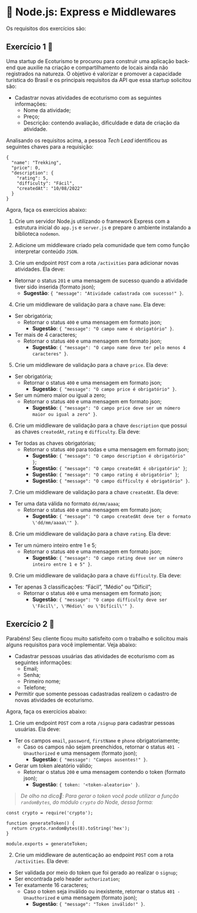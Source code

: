# :pencil: Node.js: Express e Middlewares



Os requisitos dos exercícios são:

## Exercício 1 🚀

Uma startup de Ecoturismo te procurou para construir uma aplicação back-end que auxilie na criação e compartilhamento de locais ainda não registrados na natureza. O objetivo é valorizar e promover a capacidade turística do Brasil e os principais requisitos da API que essa startup solicitou são:

- Cadastrar novas atividades de ecoturismo com as seguintes informações:
  - Nome da atividade;
  - Preço;
  - Descrição: contendo avaliação, dificuldade e data de criação da atividade.
  
Analisando os requisitos acima, a pessoa _Tech Lead_ identificou as seguintes chaves para a requisição:

```
{
  "name": "Trekking",
  "price": 0,
  "description": {
    "rating": 5,
    "difficulty": "Fácil",
    "createdAt": "10/08/2022"
  }
}
```

Agora, faça os exercícios abaixo:

1. Crie um servidor Node.js utilizando o framework Express com a estrutura inicial do `app.js` e `server.js` e prepare o ambiente instalando a biblioteca `nodemon`.

2. Adicione um middleware criado pela comunidade que tem como função interpretar conteúdo `JSON`.

3. Crie um endpoint `POST` com a rota `/activities` para adicionar novas atividades. Ela deve:

- Retornar o status `201` e uma mensagem de sucesso quando a atividade tiver sido inserida (formato json);
  - **Sugestão**: `{ "message": "Atividade cadastrada com sucesso!" }`.

4. Crie um middleware de validação para a chave `name`. Ela deve:

- Ser obrigatória;
  - Retornar o status `400` e uma mensagem em formato json;
    - **Sugestão**: `{ "message": "O campo name é obrigatório" }`.
- Ter mais de 4 caracteres;
  - Retornar o status `400` e uma mensagem em formato json;
    - **Sugestão**: `{ "message": "O campo name deve ter pelo menos 4 caracteres" }`.

5. Crie um middleware de validação para a chave `price`. Ela deve:

- Ser obrigatória;
  - Retornar o status `400` e uma mensagem em formato json;
    - **Sugestão**: `{ "message": "O campo price é obrigatório" }`.
- Ser um número maior ou igual a zero;
  - Retornar o status `400` e uma mensagem em formato json;
    - **Sugestão**: `{ "message": "O campo price deve ser um número maior ou igual a zero" }`.

6. Crie um middleware de validação para a chave `description` que possui as chaves `createdAt`, `rating` e `difficulty`. Ela deve:

- Ter todas as chaves obrigatórias;
  - Retornar o status `400` para todas e uma mensagem em formato json;
    - **Sugestão**: `{ "message": "O campo description é obrigatório" }`;
    - **Sugestão**: `{ "message": "O campo createdAt é obrigatório" }`;
    - **Sugestão**: `{ "message": "O campo rating é obrigatório" }`;
    - **Sugestão**: `{ "message": "O campo difficulty é obrigatório" }`.

7. Crie um middleware de validação para a chave `createdAt`. Ela deve:

- Ter uma data válida no formato `dd/mm/aaaa`;
  - Retornar o status `400` e uma mensagem em formato json;
    - **Sugestão**: `{ "message": "O campo createdAt deve ter o formato \'dd/mm/aaaa\'" }`.

8. Crie um middleware de validação para a chave `rating`. Ela deve:

- Ter um número inteiro entre 1 e 5;
  - Retornar o status `400` e uma mensagem em formato json;
    - **Sugestão**: `{ "message": "O campo rating deve ser um número inteiro entre 1 e 5" }`.

9. Crie um middleware de validação para a chave `difficulty`. Ela deve:

- Ter apenas 3 classificações: “Fácil”, “Médio” ou “Difícil”;
  - Retornar o status `400` e uma mensagem em formato json;
    - **Sugestão**: `{ "message": "O campo difficulty deve ser \'Fácil\', \'Médio\' ou \'Difícil\'" }`.

## Exercício 2 🚀

Parabéns! Seu cliente ficou muito satisfeito com o trabalho e solicitou mais alguns requisitos para você implementar. Veja abaixo:

- Cadastrar pessoas usuárias das atividades de ecoturismo com as seguintes informações:
  - Email;
  - Senha;
  - Primeiro nome;
  - Telefone;
- Permitir que somente pessoas cadastradas realizem o cadastro de novas atividades de ecoturismo.

Agora, faça os exercícios abaixo:

1. Crie um endpoint `POST` com a rota `/signup` para cadastrar pessoas usuárias. Ela deve:

- Ter os campos `email`, `password`, `firstName` e `phone` obrigatoriamente;
  - Caso os campos não sejam preenchidos, retornar o status `401 - Unauthorized` e uma mensagem (formato json);
    - **Sugestão**: `{ "message": "Campos ausentes!" }`.
- Gerar um token aleatório válido;
  - Retornar o status `200` e uma mensagem contendo o token (formato json);
    - **Sugestão**: `{ token: '<token-aleatorio>' }`.

> _De olho na dica👀: Para gerar o token você pode utilizar a função `randomBytes`, do módulo `crypto` do Node, dessa forma:_

```
const crypto = require('crypto');

function generateToken() {
  return crypto.randomBytes(8).toString('hex');
}

module.exports = generateToken;
```

2. Crie um middleware de autenticação ao endpoint `POST` com a rota `/activities`. Ela deve:

- Ser validada por meio do token que foi gerado ao realizar o `signup`;
- Ser encontrada pelo header `authorization`;
- Ter exatamente 16 caracteres;
  - Caso o token seja inválido ou inexistente, retornar o status `401 - Unauthorized` e uma mensagem (formato json);
    - **Sugestão**: `{ "message": "Token inválido!" }`.
